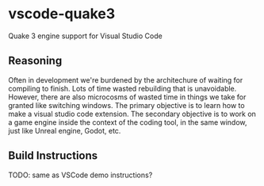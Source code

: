 # vscode-quake3
Quake 3 engine support for Visual Studio Code


## Reasoning

Often in development we're burdened by the architechure of waiting for compiling to finish. Lots of time wasted rebuilding that is unavoidable. However, there are also microcosms of wasted time in things we take for granted like switching windows. The primary objective is to learn how to make a visual studio code extension. The secondary objective is to work on a game engine inside the context of the coding tool, in the same window, just like Unreal engine, Godot, etc.

## Build Instructions

TODO: same as VSCode demo instructions?


